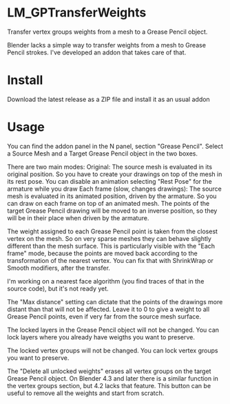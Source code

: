 # LM_GPTransferWeights
Transfer vertex groups weights from a mesh to a Grease Pencil object.

Blender lacks a simple way to transfer weights from a mesh to Grease Pencil strokes. 
I've developed an addon that takes care of that.

# Install
Download the latest release as a ZIP file and install it as an usual addon

# Usage
You can find the addon panel in the N panel, section "Grease Pencil".
Select a Source Mesh and a Target Grease Pencil object in the two boxes.

There are two main modes:
Original: The source mesh is evaluated in its original position. So you have to create your drawings on top of the mesh in its rest pose. You can disable an animation selecting "Rest Pose" for the armature while you draw
Each frame (slow, changes drawings): The source mesh is evaluated in its animated position, driven by the armature. So you can draw on each frame on top of an animated mesh. The points of the target Grease Pencil drawing will be moved to an inverse position, so they will be in their place when driven by the armature. 

The weight assigned to each Grease Pencil point is taken from the closest vertex on the mesh. So on very sparse meshes they can behave slightly different than the mesh surface. This is particularly visible with the "Each frame" mode, because the points are moved back according to the transformation of the nearest vertex. You can fix that with ShrinkWrap or Smooth modifiers, after the transfer.

I'm working on a nearest face algorithm (you find traces of that in the source code), but it's not ready yet.

The "Max distance" setting can dictate that the points of the drawings more distant than that will not be affected. Leave it to 0 to give a weight to all Grease Pencil points, even if very far from the source mesh surface.

The locked layers in the Grease Pencil object will not be changed. You can lock layers where you already have weigths you want to preserve.

The locked vertex groups will not be changed. You can lock vertex groups you want to preserve.

The "Delete all unlocked weights" erases all vertex groups on the target Grease Pencil object. On Blender 4.3 and later there is a similar function in the vertex groups section, but 4.2 lacks that feature.
This button can be useful to remove all the weights and start from scratch.

